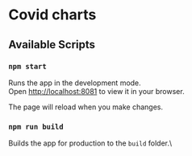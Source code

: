 # Covid charts

## Available Scripts

### `npm start`

Runs the app in the development mode.\
Open [http://localhost:8081](http://localhost:8081) to view it in your browser.

The page will reload when you make changes.

### `npm run build`

Builds the app for production to the `build` folder.\

